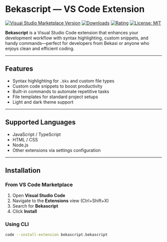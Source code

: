 # Bekascript — VS Code Extension

[![Visual Studio Marketplace Version](https://img.shields.io/visual-studio-marketplace/v/bekascript.bekascript?color=007acc&label=VS%20Marketplace)](https://marketplace.visualstudio.com/items?itemName=bekascript.bekascript)
[![Downloads](https://img.shields.io/visual-studio-marketplace/d/bekascript.bekascript?color=007acc)](https://marketplace.visualstudio.com/items?itemName=bekascript.bekascript)
[![Rating](https://img.shields.io/visual-studio-marketplace/stars/bekascript.bekascript?color=007acc)](https://marketplace.visualstudio.com/items?itemName=bekascript.bekascript)
[![License: MIT](https://img.shields.io/badge/license-MIT-007acc)](./LICENSE)


**Bekascript** is a Visual Studio Code extension that enhances your development workflow with syntax highlighting, custom snippets, and handy commands—perfect for developers from Bekasi or anyone who enjoys clean and efficient coding.

---

## Features

- Syntax highlighting for `.bks` and custom file types
- Custom code snippets to boost productivity
- Built-in commands to automate repetitive tasks
- File templates for standard project setups
- Light and dark theme support

---

## Supported Languages

- JavaScript / TypeScript
- HTML / CSS
- Node.js
- Other extensions via settings configuration

---

## Installation

### From VS Code Marketplace

1. Open **Visual Studio Code**
2. Navigate to the **Extensions** view (Ctrl+Shift+X)
3. Search for **Bekascript**
4. Click **Install**

### Using CLI

```bash
code --install-extension bekascript.bekascript
